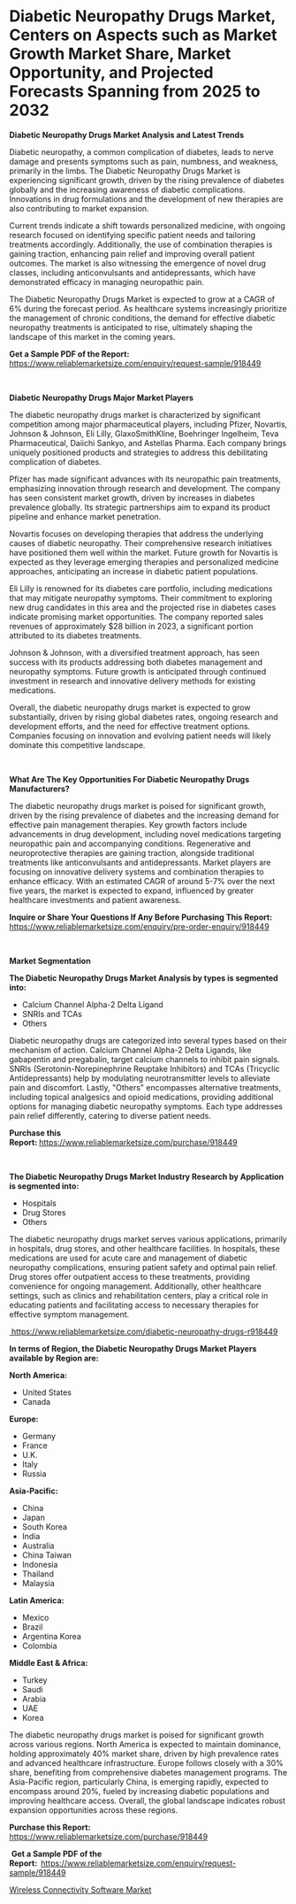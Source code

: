<p><h1>Diabetic Neuropathy Drugs Market, Centers on Aspects such as Market Growth Market Share, Market Opportunity, and Projected Forecasts Spanning from 2025 to 2032</h1></p><p><strong>Diabetic Neuropathy Drugs Market Analysis and Latest Trends</strong></p>
<p><p>Diabetic neuropathy, a common complication of diabetes, leads to nerve damage and presents symptoms such as pain, numbness, and weakness, primarily in the limbs. The Diabetic Neuropathy Drugs Market is experiencing significant growth, driven by the rising prevalence of diabetes globally and the increasing awareness of diabetic complications. Innovations in drug formulations and the development of new therapies are also contributing to market expansion.</p><p>Current trends indicate a shift towards personalized medicine, with ongoing research focused on identifying specific patient needs and tailoring treatments accordingly. Additionally, the use of combination therapies is gaining traction, enhancing pain relief and improving overall patient outcomes. The market is also witnessing the emergence of novel drug classes, including anticonvulsants and antidepressants, which have demonstrated efficacy in managing neuropathic pain.</p><p>The Diabetic Neuropathy Drugs Market is expected to grow at a CAGR of 6% during the forecast period. As healthcare systems increasingly prioritize the management of chronic conditions, the demand for effective diabetic neuropathy treatments is anticipated to rise, ultimately shaping the landscape of this market in the coming years.</p></p>
<p><strong>Get a Sample PDF of the Report:&nbsp;</strong> <a href="https://www.reliablemarketsize.com/enquiry/request-sample/918449?utm_campaign=2995&utm_medium=2&utm_source=Github&utm_content=ia&utm_term=07032025&utm_id=diabetic-neuropathy-drugs">https://www.reliablemarketsize.com/enquiry/request-sample/918449</a></p>
<p>&nbsp;</p>
<p><strong>Diabetic Neuropathy Drugs Major Market Players</strong></p>
<p><p>The diabetic neuropathy drugs market is characterized by significant competition among major pharmaceutical players, including Pfizer, Novartis, Johnson & Johnson, Eli Lilly, GlaxoSmithKline, Boehringer Ingelheim, Teva Pharmaceutical, Daiichi Sankyo, and Astellas Pharma. Each company brings uniquely positioned products and strategies to address this debilitating complication of diabetes.</p><p>Pfizer has made significant advances with its neuropathic pain treatments, emphasizing innovation through research and development. The company has seen consistent market growth, driven by increases in diabetes prevalence globally. Its strategic partnerships aim to expand its product pipeline and enhance market penetration.</p><p>Novartis focuses on developing therapies that address the underlying causes of diabetic neuropathy. Their comprehensive research initiatives have positioned them well within the market. Future growth for Novartis is expected as they leverage emerging therapies and personalized medicine approaches, anticipating an increase in diabetic patient populations.</p><p>Eli Lilly is renowned for its diabetes care portfolio, including medications that may mitigate neuropathy symptoms. Their commitment to exploring new drug candidates in this area and the projected rise in diabetes cases indicate promising market opportunities. The company reported sales revenues of approximately $28 billion in 2023, a significant portion attributed to its diabetes treatments.</p><p>Johnson & Johnson, with a diversified treatment approach, has seen success with its products addressing both diabetes management and neuropathy symptoms. Future growth is anticipated through continued investment in research and innovative delivery methods for existing medications.</p><p>Overall, the diabetic neuropathy drugs market is expected to grow substantially, driven by rising global diabetes rates, ongoing research and development efforts, and the need for effective treatment options. Companies focusing on innovation and evolving patient needs will likely dominate this competitive landscape.</p></p>
<p>&nbsp;</p>
<p><strong>What Are The Key Opportunities For Diabetic Neuropathy Drugs Manufacturers?</strong></p>
<p><p>The diabetic neuropathy drugs market is poised for significant growth, driven by the rising prevalence of diabetes and the increasing demand for effective pain management therapies. Key growth factors include advancements in drug development, including novel medications targeting neuropathic pain and accompanying conditions. Regenerative and neuroprotective therapies are gaining traction, alongside traditional treatments like anticonvulsants and antidepressants. Market players are focusing on innovative delivery systems and combination therapies to enhance efficacy. With an estimated CAGR of around 5-7% over the next five years, the market is expected to expand, influenced by greater healthcare investments and patient awareness.</p></p>
<p><strong>Inquire or Share Your Questions If Any Before Purchasing This Report:</strong> <a href="https://www.reliablemarketsize.com/enquiry/pre-order-enquiry/918449?utm_campaign=2995&utm_medium=2&utm_source=Github&utm_content=ia&utm_term=07032025&utm_id=diabetic-neuropathy-drugs">https://www.reliablemarketsize.com/enquiry/pre-order-enquiry/918449</a></p>
<p>&nbsp;</p>
<p><strong>Market Segmentation</strong></p>
<p><strong>The Diabetic Neuropathy Drugs Market Analysis by types is segmented into:</strong></p>
<p><ul><li>Calcium Channel Alpha-2 Delta Ligand</li><li>SNRIs and TCAs</li><li>Others</li></ul></p>
<p><p>Diabetic neuropathy drugs are categorized into several types based on their mechanism of action. Calcium Channel Alpha-2 Delta Ligands, like gabapentin and pregabalin, target calcium channels to inhibit pain signals. SNRIs (Serotonin-Norepinephrine Reuptake Inhibitors) and TCAs (Tricyclic Antidepressants) help by modulating neurotransmitter levels to alleviate pain and discomfort. Lastly, "Others" encompasses alternative treatments, including topical analgesics and opioid medications, providing additional options for managing diabetic neuropathy symptoms. Each type addresses pain relief differently, catering to diverse patient needs.</p></p>
<p><strong>Purchase this Report:&nbsp;</strong><a href="https://www.reliablemarketsize.com/purchase/918449?utm_campaign=2995&utm_medium=2&utm_source=Github&utm_content=ia&utm_term=07032025&utm_id=diabetic-neuropathy-drugs">https://www.reliablemarketsize.com/purchase/918449</a></p>
<p>&nbsp;</p>
<p><strong>The Diabetic Neuropathy Drugs Market Industry Research by Application is segmented into:</strong></p>
<p><ul><li>Hospitals</li><li>Drug Stores</li><li>Others</li></ul></p>
<p><p>The diabetic neuropathy drugs market serves various applications, primarily in hospitals, drug stores, and other healthcare facilities. In hospitals, these medications are used for acute care and management of diabetic neuropathy complications, ensuring patient safety and optimal pain relief. Drug stores offer outpatient access to these treatments, providing convenience for ongoing management. Additionally, other healthcare settings, such as clinics and rehabilitation centers, play a critical role in educating patients and facilitating access to necessary therapies for effective symptom management.</p></p>
<p><a href="https://www.reliablemarketsize.com/diabetic-neuropathy-drugs-r918449?utm_campaign=2995&utm_medium=2&utm_source=Github&utm_content=ia&utm_term=07032025&utm_id=diabetic-neuropathy-drugs">&nbsp;https://www.reliablemarketsize.com/diabetic-neuropathy-drugs-r918449</a></p>
<p><strong>In terms of Region, the Diabetic Neuropathy Drugs Market Players available by Region are:</strong></p>
<p>
    <p> <strong> North America: </strong>
        <ul>
            <li>United States</li>
            <li>Canada</li>
        </ul>
        </p> 
    <p> <strong> Europe: </strong>
        <ul>
            <li>Germany</li>
            <li>France</li>
            <li>U.K.</li>
            <li>Italy</li>
            <li>Russia</li>
        </ul>
        </p> 
    <p> <strong> Asia-Pacific: </strong>
        <ul>
            <li>China</li>
            <li>Japan</li>
            <li>South Korea</li>
            <li>India</li>
            <li>Australia</li>
            <li>China Taiwan</li>
            <li>Indonesia</li>
            <li>Thailand</li>
            <li>Malaysia</li>
        </ul>
        </p> 
    <p> <strong> Latin America: </strong>
        <ul>
            <li>Mexico</li>
            <li>Brazil</li>
            <li>Argentina Korea</li>
            <li>Colombia</li>
        </ul>
        </p> 
    <p> <strong> Middle East & Africa: </strong>
        <ul>
            <li>Turkey</li>
            <li>Saudi</li>
            <li>Arabia</li>
            <li>UAE</li>
            <li>Korea</li>
        </ul>
    </p>
    </p>
<p><p>The diabetic neuropathy drugs market is poised for significant growth across various regions. North America is expected to maintain dominance, holding approximately 40% market share, driven by high prevalence rates and advanced healthcare infrastructure. Europe follows closely with a 30% share, benefiting from comprehensive diabetes management programs. The Asia-Pacific region, particularly China, is emerging rapidly, expected to encompass around 20%, fueled by increasing diabetic populations and improving healthcare access. Overall, the global landscape indicates robust expansion opportunities across these regions.</p></p>
<p><strong>Purchase this Report: </strong><a href="https://www.reliablemarketsize.com/purchase/918449?utm_campaign=2995&utm_medium=2&utm_source=Github&utm_content=ia&utm_term=07032025&utm_id=diabetic-neuropathy-drugs">https://www.reliablemarketsize.com/purchase/918449</a></p>
<p>&nbsp;<strong>Get a Sample PDF of the Report:&nbsp;&nbsp;</strong><a href="https://www.reliablemarketsize.com/enquiry/request-sample/918449?utm_campaign=2995&utm_medium=2&utm_source=Github&utm_content=ia&utm_term=07032025&utm_id=diabetic-neuropathy-drugs">https://www.reliablemarketsize.com/enquiry/request-sample/918449</a></p>
<p><strong></strong></p>
<p><p><a href="https://github.com/rianttegang/Market-Research-Report-List-1/blob/main/wireless-connectivity-software-market.md?utm_campaign=2995&utm_medium=2&utm_source=Github&utm_content=ia&utm_term=07032025&utm_id=diabetic-neuropathy-drugs">Wireless Connectivity Software Market</a></p></p>